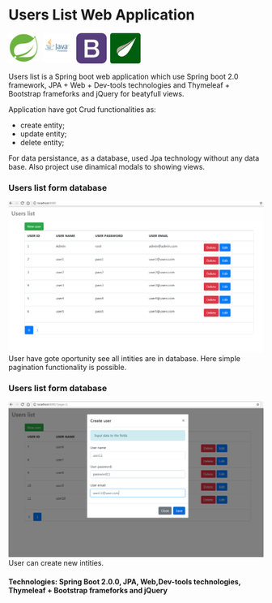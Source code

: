 # Users List Web Application
<img src="images/spring-boot.png" width ="60" height="60" title = "Spring boot"/>&ensp;<img src="images/java.png" width ="60" height="60" title = "Java EE"/>&ensp;<img src="images/bootstrap.png" width ="60" height="60" title = "Bootstrap"/>&ensp;<img src="images/thymeleaf.png" width ="60" height="60" title = "Thymeleaf"/>

Users list is a Spring boot web application which use Spring boot 2.0 framework, JPA + Web + Dev-tools technologies and Thymeleaf + Bootstrap frameforks and jQuery for beatyfull views. 

Application have got Crud functionalities as: 
  - create entity;
  - update entity;
  - delete entity;
  
For data persistance, as a database, used Jpa technology without any data base. Also project use dinamical modals to showing views.

<h3>Users list form database</h3>
<img src="images/list.png" title = "Users list form database"/>
User have gote oportunity see all intities are in database. Here simple pagination functionality is possible. 

<h3>Users list form database</h3>
<img src="images/addNewUser.png" title = "Create new user"/>
User can create new intities. 

<h4>Technologies: Spring Boot 2.0.0, JPA, Web,Dev-tools technologies, Thymeleaf + Bootstrap frameforks and jQuery</h4>
